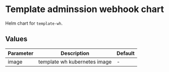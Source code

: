 # Template adminssion webhook chart

Helm chart for `template-wh`.

## Values

| Parameter     | Description                                       | Default   |
| ------------- | ------------------------------------------------- | --------- |
| image         | template wh kubernetes image                      | -         |
